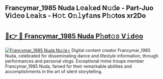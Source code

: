 ## Francymar_1985 Nuda L𝚎a𝚔ed N𝚞𝚍e - Part-Juo Vi𝚍𝚎o L𝚎a𝚔s - H𝚘𝚝 O𝚗𝚕yf𝚊ns P𝚑𝚘tos xr2Do

# <h2><a href="http://kf6rmbz.oniu.top/?m=Francymar_1985+Nuda">🔗👉 🔴 Francymar_1985 Nuda P𝚑ot𝚘𝚜 V𝚒d𝚎o</a></h2>

[![Francymar_1985 Nuda Nu𝚍e𝚜](https://i.imgur.com/0qMVB7G.gif)](http://kf6rmbz.oniu.top/?m=Francymar_1985+Nuda)
Digital content creator Francymar_1985 Nuda, celebrated for disseminating dance and lifestyle information, through performances and personal vlogs. Exceptional mime troupe member Francymar_1985 Nuda, famed for their remarkable abilities and accomplishments in the art of silent storytelling.  
